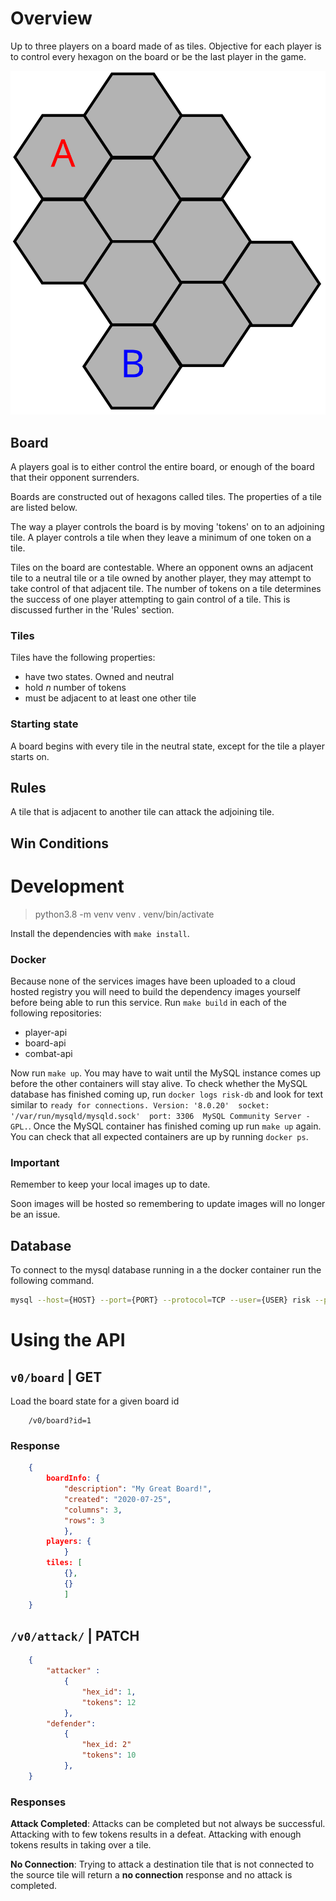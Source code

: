 # Overview 

Up to three players on a board made of as tiles. Objective for each player is
to control every hexagon on the board or be the last player in the game.

![Example Board](tiles.svg)

## Board

A players goal is to either control the entire board, or enough of the board
that their opponent surrenders.

Boards are constructed out of hexagons called tiles. The properties of a tile
are listed below.

The way a player controls the board is by moving 'tokens' on to an adjoining
tile. A player controls a tile when they leave a minimum of one token on a
tile. 

Tiles on the board are contestable. Where an opponent owns an adjacent tile to
a neutral tile or a tile owned by another player, they may attempt to take
control of that adjacent tile. The number of tokens on a tile determines the
success of one player attempting to gain control of a tile. This is discussed
further in the 'Rules' section.

###  Tiles 

Tiles have the following properties:
  - have two states. Owned and neutral
  - hold _n_ number of tokens
  - must be adjacent to at least one other tile

### Starting state 

A board begins with every tile in the neutral state, except for the tile a
player starts on. 

## Rules

A tile that is adjacent to another tile can attack the adjoining tile.

## Win Conditions

# Development

> python3.8 -m venv venv
> . venv/bin/activate

Install the dependencies with `make install`. 

### Docker

Because none of the services images have been uploaded to a cloud hosted
registry you will need to build the dependency images yourself before being
able to run this service. Run `make build` in each of the following
repositories:

- player-api
- board-api
- combat-api

Now run `make up`. You may have to wait until the MySQL instance comes up
before the other containers will stay alive. To check whether the MySQL
database has finished coming up, run `docker logs risk-db` and look for text
similar to `ready for connections. Version: '8.0.20'  socket:
'/var/run/mysqld/mysqld.sock'  port: 3306  MySQL Community Server - GPL.`. Once
the MySQL container has finished coming up run `make up` again. You can check
that all expected containers are up by running `docker ps`.

### Important 

Remember to keep your local images up to date.

Soon images will be hosted so remembering to update images will no longer be an
issue.

## Database

To connect to the mysql database running in a the docker container run the
following command.


``` bash
mysql --host={HOST} --port={PORT} --protocol=TCP --user={USER} risk --password={PASSWORD}
```
 
# Using the API 


## `v0/board` | GET


Load the board state for a given board id


``` http
    /v0/board?id=1
```

### Response 

```json
    {
        boardInfo: {
            "description": "My Great Board!",
            "created": "2020-07-25",
            "columns": 3,
            "rows": 3
            },
        players: {
            }
        tiles: [
            {},
            {}
            ]
    }
```

## `/v0/attack/` | PATCH


``` json
    {
        "attacker" : 
            {
                "hex_id": 1,
                "tokens": 12
            },
        "defender":
            {
                "hex_id: 2"
                "tokens": 10
            },
    }
```

### Responses

**Attack Completed**: Attacks can be completed but not always be successful.
Attacking with to few tokens results in a defeat. Attacking with enough tokens
results in taking over a tile.

**No Connection**: Trying to attack a destination tile that is not connected to
the source tile will return a __no connection__ response and no attack is
completed.
